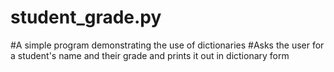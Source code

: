 # student_grade.py
#A simple program demonstrating the use of dictionaries
#Asks the user for a student's name and their grade and prints it out in dictionary form
